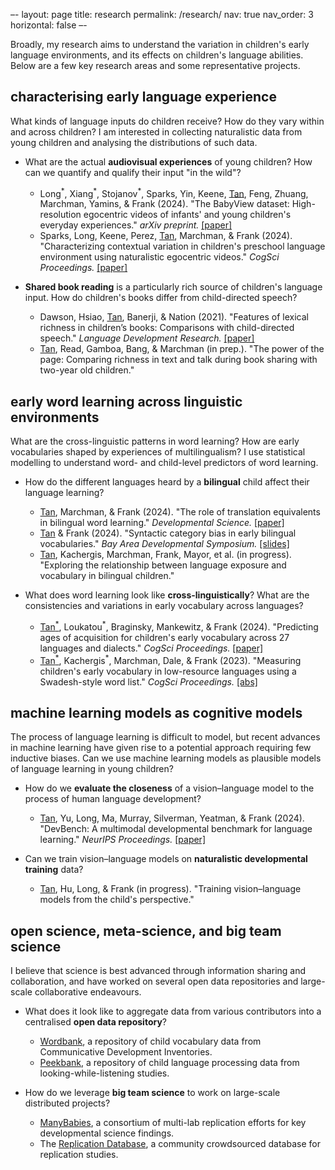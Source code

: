 –-
layout: page
title: research
permalink: /research/
nav: true
nav_order: 3
horizontal: false
–-

Broadly, my research aims to understand the variation in children's early language environments, and its effects on children's language abilities. Below are a few key research areas and some representative projects.

## characterising early language experience

What kinds of language inputs do children receive? How do they vary within and across children? I am interested in collecting naturalistic data from young children and analysing the distributions of such data.

- What are the actual <strong>audiovisual experiences</strong> of young children? How can we quantify and qualify their input "in the wild"?
  - Long<sup>\*</sup>, Xiang<sup>\*</sup>, Stojanov<sup>\*</sup>, Sparks, Yin, Keene, <ins>Tan</ins>, Feng, Zhuang, Marchman, Yamins, & Frank (2024). "The BabyView dataset: High-resolution egocentric videos of infants' and young children's everyday experiences." <em>arXiv preprint.</em> <a href="https://doi.org/10.48550/arXiv.2406.10447">[paper]</a>
  - Sparks, Long, Keene, Perez, <ins>Tan</ins>, Marchman, & Frank (2024). "Characterizing contextual variation in children's preschool language environment using naturalistic egocentric videos." <em>CogSci Proceedings.</em> <a href="https://escholarship.org/uc/item/94j9m5v1">[paper]</a>

- <strong>Shared book reading</strong> is a particularly rich source of children's language input. How do children's books differ from child-directed speech?
  - Dawson, Hsiao, <ins>Tan</ins>, Banerji, & Nation (2021). "Features of lexical richness in children’s books: Comparisons with child-directed speech." <em>Language Development Research.</em> <a href="https://doi.org/10.34842/5WE1-YK94">[paper]</a>
  - <ins>Tan</ins>, Read, Gamboa, Bang, & Marchman (in prep.). "The power of the page: Comparing richness in text and talk during book sharing with two-year old children."

## early word learning across linguistic environments

What are the cross-linguistic patterns in word learning? How are early vocabularies shaped by experiences of multilingualism? I use statistical modelling to understand word- and child-level predictors of word learning.

- How do the different languages heard by a <strong>bilingual</strong> child affect their language learning?
  - <ins>Tan</ins>, Marchman, & Frank (2024). "The role of translation equivalents in bilingual word learning." <em>Developmental Science.</em> <a href="https://doi.org/10.1111/desc.13476">[paper]</a>
  - <ins>Tan</ins> & Frank (2024). "Syntactic category bias in early bilingual vocabularies." <em>Bay Area Developmental Symposium.</em> <a href="https://docs.google.com/presentation/d/15DnNuemS27dvTNQzBhLiF5Gb4C8PPGs7M-Tmzt7DF_I/edit?usp=sharing">[slides]</a>
  - <ins>Tan</ins>, Kachergis, Marchman, Frank, Mayor, et al. (in progress). "Exploring the relationship between language exposure and vocabulary in bilingual children."

- What does word learning look like <strong>cross-linguistically</strong>? What are the consistencies and variations in early vocabulary across languages?
  - <ins>Tan<sup>\*</sup></ins>, Loukatou<sup>\*</sup>, Braginsky, Mankewitz, & Frank (2024). "Predicting ages of acquisition for children's early vocabulary across 27 languages and dialects." <em>CogSci Proceedings.</em> <a href="https://escholarship.org/uc/item/3s69v6kt">[paper]</a>
  - <ins>Tan<sup>\*</sup></ins>, Kachergis<sup>\*</sup>, Marchman, Dale, & Frank (2023). "Measuring children's early vocabulary in low-resource languages using a Swadesh-style word list." <em>CogSci Proceedings.</em> <a href="https://escholarship.org/uc/item/45d8890w">[abs]</a>

## machine learning models as cognitive models

The process of language learning is difficult to model, but recent advances in machine learning have given rise to a potential approach requiring few inductive biases. Can we use machine learning models as plausible models of language learning in young children?

- How do we <strong>evaluate the closeness</strong> of a vision–language model to the process of human language development?
  - <ins>Tan</ins>, Yu, Long, Ma, Murray, Silverman, Yeatman, & Frank (2024). "DevBench: A multimodal developmental benchmark for language learning." <em>NeurIPS Proceedings.</em> <a href="https://doi.org/10.48550/arXiv.2406.10215">[paper]</a>

- Can we train vision–language models on <strong>naturalistic developmental training</strong> data?
  - <ins>Tan</ins>, Hu, Long, & Frank (in progress). "Training vision–language models from the child's perspective."

## open science, meta-science, and big team science

I believe that science is best advanced through information sharing and collaboration, and have worked on several open data repositories and large-scale collaborative endeavours.

- What does it look like to aggregate data from various contributors into a centralised <strong>open data repository</strong>?
  - <a href="https://wordbank.stanford.edu">Wordbank</a>, a repository of child vocabulary data from Communicative Development Inventories.
  - <a href="https://peekbank.stanford.edu">Peekbank</a>, a repository of child language processing data from looking-while-listening studies.

- How do we leverage <strong>big team science</strong> to work on large-scale distributed projects?
  - <a href="https://manybabies.org/">ManyBabies</a>, a consortium of multi-lab replication efforts for key developmental science findings.
  - The <a href="https://forrt.org/apps/fred_explorer.html">Replication Database</a>, a community crowdsourced database for replication studies.
